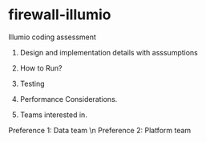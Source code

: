 # firewall-illumio
Illumio coding assessment

1) Design and implementation details with asssumptions


2) How to Run?


3) Testing


4) Performance Considerations.


5) Teams interested in.

  Preference 1: Data team \n
  Preference 2: Platform team
